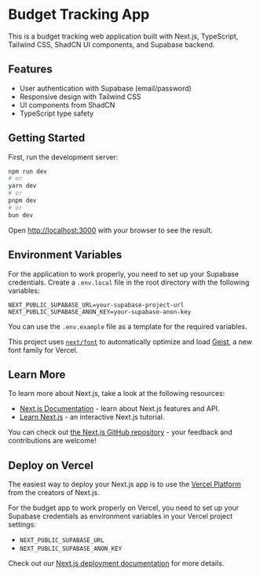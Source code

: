 # Budget Tracking App

This is a budget tracking web application built with Next.js, TypeScript, Tailwind CSS, ShadCN UI components, and Supabase backend.

## Features

- User authentication with Supabase (email/password)
- Responsive design with Tailwind CSS
- UI components from ShadCN
- TypeScript type safety

## Getting Started

First, run the development server:

```bash
npm run dev
# or
yarn dev
# or
pnpm dev
# or
bun dev
```

Open [http://localhost:3000](http://localhost:3000) with your browser to see the result.

## Environment Variables

For the application to work properly, you need to set up your Supabase credentials. Create a `.env.local` file in the root directory with the following variables:

```env
NEXT_PUBLIC_SUPABASE_URL=your-supabase-project-url
NEXT_PUBLIC_SUPABASE_ANON_KEY=your-supabase-anon-key
```

You can use the `.env.example` file as a template for the required variables.

This project uses [`next/font`](https://nextjs.org/docs/app/building-your-application/optimizing/fonts) to automatically optimize and load [Geist](https://vercel.com/font), a new font family for Vercel.

## Learn More

To learn more about Next.js, take a look at the following resources:

- [Next.js Documentation](https://nextjs.org/docs) - learn about Next.js features and API.
- [Learn Next.js](https://nextjs.org/learn) - an interactive Next.js tutorial.

You can check out [the Next.js GitHub repository](https://github.com/vercel/next.js) - your feedback and contributions are welcome!

## Deploy on Vercel

The easiest way to deploy your Next.js app is to use the [Vercel Platform](https://vercel.com/new?utm_medium=default-template&filter=next.js&utm_source=create-next-app&utm_campaign=create-next-app-readme) from the creators of Next.js.

For the budget app to work properly on Vercel, you need to set up your Supabase credentials as environment variables in your Vercel project settings:

- `NEXT_PUBLIC_SUPABASE_URL`
- `NEXT_PUBLIC_SUPABASE_ANON_KEY`

Check out our [Next.js deployment documentation](https://nextjs.org/docs/app/building-your-application/deploying) for more details.
